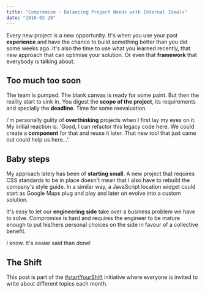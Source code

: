```yaml
---
title: "Compromise - Balancing Project Needs with Internal Ideals"
date: "2016-02-20"
---
```


Every new project is a new opportunity. It's when you use your past **experience** and have the chance to build something better than you did some weeks ago. It's also the time to use what you learned recently, that new approach that can optimise your solution. Or even that **framework** that everybody is talking about.

## Too much too soon

The team is pumped. The blank canvas is ready for some paint. But then the reality start to sink in. You digest the **scope of the project**, its requirements and specially the **deadline**. Time for some reevaluation.

I'm personally guilty of **overthinking** projects when I first lay my eyes on it. My initial reaction is: 'Good, I can refactor this legacy code here. We could create a **component** for that and reuse it later. That new tool that just came out could help us here...'.

## Baby steps

My approach lately has been of **starting small**. A new project that requires CSS standards to be in place doesn't mean that I also have to rebuild the company's style guide. In a similar way, a JavaScript location widget could start as Google Maps plug and play and later on evolve into a custom solution.

It's easy to let our **engineering side** take over a business problem we have to solve. Compromise is hard and requires the engineer to be mature enough to put his/hers personal choices on the side in favour of a collective benefit.

I know. It's easier said than done!

## The Shift

This post is part of the [#startYourShift](https://twitter.com/hashtag/startyourshift) initiative where everyone is invited to write about different topics each month.
